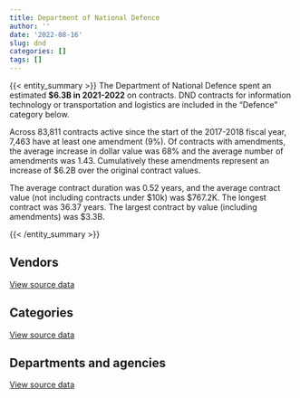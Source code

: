 ```yaml
---
title: Department of National Defence
author: ''
date: '2022-08-16'
slug: dnd
categories: []
tags: []
---
```


<script src="/rmarkdown-libs/htmlwidgets/htmlwidgets.js"></script>
<link href="/rmarkdown-libs/datatables-css/datatables-crosstalk.css" rel="stylesheet" />
<script src="/rmarkdown-libs/datatables-binding/datatables.js"></script>
<script src="/rmarkdown-libs/jquery/jquery-3.6.0.min.js"></script>
<link href="/rmarkdown-libs/dt-core-bootstrap/css/dataTables.bootstrap.min.css" rel="stylesheet" />
<link href="/rmarkdown-libs/dt-core-bootstrap/css/dataTables.bootstrap.extra.css" rel="stylesheet" />
<script src="/rmarkdown-libs/dt-core-bootstrap/js/jquery.dataTables.min.js"></script>
<script src="/rmarkdown-libs/dt-core-bootstrap/js/dataTables.bootstrap.min.js"></script>
<link href="/rmarkdown-libs/crosstalk/css/crosstalk.min.css" rel="stylesheet" />
<script src="/rmarkdown-libs/crosstalk/js/crosstalk.min.js"></script>
<script src="/rmarkdown-libs/htmlwidgets/htmlwidgets.js"></script>
<link href="/rmarkdown-libs/datatables-css/datatables-crosstalk.css" rel="stylesheet" />
<script src="/rmarkdown-libs/datatables-binding/datatables.js"></script>
<script src="/rmarkdown-libs/jquery/jquery-3.6.0.min.js"></script>
<link href="/rmarkdown-libs/dt-core-bootstrap/css/dataTables.bootstrap.min.css" rel="stylesheet" />
<link href="/rmarkdown-libs/dt-core-bootstrap/css/dataTables.bootstrap.extra.css" rel="stylesheet" />
<script src="/rmarkdown-libs/dt-core-bootstrap/js/jquery.dataTables.min.js"></script>
<script src="/rmarkdown-libs/dt-core-bootstrap/js/dataTables.bootstrap.min.js"></script>
<link href="/rmarkdown-libs/crosstalk/css/crosstalk.min.css" rel="stylesheet" />
<script src="/rmarkdown-libs/crosstalk/js/crosstalk.min.js"></script>
<script src="/rmarkdown-libs/htmlwidgets/htmlwidgets.js"></script>
<link href="/rmarkdown-libs/datatables-css/datatables-crosstalk.css" rel="stylesheet" />
<script src="/rmarkdown-libs/datatables-binding/datatables.js"></script>
<script src="/rmarkdown-libs/jquery/jquery-3.6.0.min.js"></script>
<link href="/rmarkdown-libs/dt-core-bootstrap/css/dataTables.bootstrap.min.css" rel="stylesheet" />
<link href="/rmarkdown-libs/dt-core-bootstrap/css/dataTables.bootstrap.extra.css" rel="stylesheet" />
<script src="/rmarkdown-libs/dt-core-bootstrap/js/jquery.dataTables.min.js"></script>
<script src="/rmarkdown-libs/dt-core-bootstrap/js/dataTables.bootstrap.min.js"></script>
<link href="/rmarkdown-libs/crosstalk/css/crosstalk.min.css" rel="stylesheet" />
<script src="/rmarkdown-libs/crosstalk/js/crosstalk.min.js"></script>

{{< entity_summary >}}
The Department of National Defence spent an estimated **\$6.3B in 2021-2022** on contracts. DND contracts for information technology or transportation and logistics are included in the “Defence” category below.

Across 83,811 contracts active since the start of the 2017-2018 fiscal year, 7,463 have at least one amendment (9%). Of contracts with amendments, the average increase in dollar value was 68% and the average number of amendments was 1.43. Cumulatively these amendments represent an increase of \$6.2B over the original contract values.

The average contract duration was 0.52 years, and the average contract value (not including contracts under \$10k) was \$767.2K. The longest contract was 36.37 years. The largest contract by value (including amendments) was \$3.3B.

{{< /entity_summary >}}

## Vendors

<div id="htmlwidget-1" style="width:100%;height:auto;" class="datatables html-widget"></div>
<script type="application/json" data-for="htmlwidget-1">{"x":{"style":"bootstrap","filter":"none","vertical":false,"data":[["<a href=\"/vendors/10647802_canada/\">10647802 CANADA<\/a>","<a href=\"/vendors/14343878_ontario/\">14343878 ONTARIO<\/a>","<a href=\"/vendors/2keys/\">2KEYS<\/a>","<a href=\"/vendors/3d_datacomm/\">3D DATACOMM<\/a>","<a href=\"/vendors/4_office_automation/\">4 OFFICE AUTOMATION<\/a>","<a href=\"/vendors/73719_newfoundland_labrador/\">73719 NEWFOUNDLAND LABRADOR<\/a>","<a href=\"/vendors/a_santin_mason_contractor/\">A SANTIN MASON CONTRACTOR<\/a>","<a href=\"/vendors/a_tech_roofing/\">A TECH ROOFING<\/a>","<a href=\"/vendors/abb/\">ABB<\/a>","<a href=\"/vendors/abco_industries/\">ABCO INDUSTRIES<\/a>","<a href=\"/vendors/abco_maintenance_systems/\">ABCO MAINTENANCE SYSTEMS<\/a>","<a href=\"/vendors/abs_americas/\">ABS AMERICAS<\/a>","<a href=\"/vendors/accenture/\">ACCENTURE<\/a>","<a href=\"/vendors/access_2_networks/\">ACCESS 2 NETWORKS<\/a>","<a href=\"/vendors/acme_future_security_controls/\">ACME FUTURE SECURITY CONTROLS<\/a>","<a href=\"/vendors/acosys_consulting_services/\">ACOSYS CONSULTING SERVICES<\/a>","<a href=\"/vendors/act/\">ACT<\/a>","<a href=\"/vendors/action_personnel_of_ottawa_hull/\">ACTION PERSONNEL OF OTTAWA HULL<\/a>","<a href=\"/vendors/adobe/\">ADOBE<\/a>","<a href=\"/vendors/advanced_business_interiors/\">ADVANCED BUSINESS INTERIORS<\/a>","<a href=\"/vendors/aeg_fuels/\">AEG FUELS<\/a>","<a href=\"/vendors/aerex_avionics/\">AEREX AVIONICS<\/a>","<a href=\"/vendors/aero_feu/\">AERO FEU<\/a>","<a href=\"/vendors/afw_construction/\">AFW CONSTRUCTION<\/a>","<a href=\"/vendors/ainsworth/\">AINSWORTH<\/a>","<a href=\"/vendors/air_inuit/\">AIR INUIT<\/a>","<a href=\"/vendors/air_tindi/\">AIR TINDI<\/a>","<a href=\"/vendors/airborne_systems/\">AIRBORNE SYSTEMS<\/a>","<a href=\"/vendors/airboss_defense/\">AIRBOSS DEFENSE<\/a>","<a href=\"/vendors/airbus/\">AIRBUS<\/a>","<a href=\"/vendors/alliant_techsystems_operations/\">ALLIANT TECHSYSTEMS OPERATIONS<\/a>","<a href=\"/vendors/almiq_contracting/\">ALMIQ CONTRACTING<\/a>","<a href=\"/vendors/aman_builders/\">AMAN BUILDERS<\/a>","<a href=\"/vendors/amer_sports_canada/\">AMER SPORTS CANADA<\/a>","<a href=\"/vendors/ameresco_canada/\">AMERESCO CANADA<\/a>","<a href=\"/vendors/amron_construction/\">AMRON CONSTRUCTION<\/a>","<a href=\"/vendors/amtech_aeronautical/\">AMTECH AERONAUTICAL<\/a>","<a href=\"/vendors/amtek_engineering/\">AMTEK ENGINEERING<\/a>","<a href=\"/vendors/anixter_canada/\">ANIXTER CANADA<\/a>","<a href=\"/vendors/ansys_canada/\">ANSYS CANADA<\/a>","<a href=\"/vendors/aon_reed_stenhouse/\">AON REED STENHOUSE<\/a>","<a href=\"/vendors/apex_steel_gas/\">APEX STEEL GAS<\/a>","<a href=\"/vendors/apotex/\">APOTEX<\/a>","<a href=\"/vendors/applied_systems_engineering/\">APPLIED SYSTEMS ENGINEERING<\/a>","<a href=\"/vendors/apron_fuel_services/\">APRON FUEL SERVICES<\/a>","<a href=\"/vendors/aqua_lung_canada/\">AQUA LUNG CANADA<\/a>","<a href=\"/vendors/architecture_49/\">ARCHITECTURE 49<\/a>","<a href=\"/vendors/arcp_atlantic_road_construction/\">ARCP ATLANTIC ROAD CONSTRUCTION<\/a>","<a href=\"/vendors/artex_sportswear/\">ARTEX SPORTSWEAR<\/a>","<a href=\"/vendors/asbex/\">ASBEX<\/a>","<a href=\"/vendors/asc_germany/\">ASC GERMANY<\/a>","<a href=\"/vendors/asokan_business_interiors/\">ASOKAN BUSINESS INTERIORS<\/a>","<a href=\"/vendors/atlantic_roofers/\">ATLANTIC ROOFERS<\/a>","<a href=\"/vendors/atlantic_towing/\">ATLANTIC TOWING<\/a>","<a href=\"/vendors/atlantica_mechanical_contractors/\">ATLANTICA MECHANICAL CONTRACTORS<\/a>","<a href=\"/vendors/av_tech/\">AV TECH<\/a>","<a href=\"/vendors/avjet_holding/\">AVJET HOLDING<\/a>","<a href=\"/vendors/avondale_construction/\">AVONDALE CONSTRUCTION<\/a>","<a href=\"/vendors/axys_technologies/\">AXYS TECHNOLOGIES<\/a>","<a href=\"/vendors/b_braun_of_canada/\">B BRAUN OF CANADA<\/a>","<a href=\"/vendors/babcock_international_group/\">BABCOCK INTERNATIONAL GROUP<\/a>","<a href=\"/vendors/bae_systems/\">BAE SYSTEMS<\/a>","<a href=\"/vendors/baja_construction_canada/\">BAJA CONSTRUCTION CANADA<\/a>","<a href=\"/vendors/bargreen_ellingson/\">BARGREEN ELLINGSON<\/a>","<a href=\"/vendors/barron_s_refrigeration_heating/\">BARRON S REFRIGERATION HEATING<\/a>","<a href=\"/vendors/bavarian_nordic/\">BAVARIAN NORDIC<\/a>","<a href=\"/vendors/beland_lapointe/\">BELAND LAPOINTE<\/a>","<a href=\"/vendors/bell_textron/\">BELL TEXTRON<\/a>","<a href=\"/vendors/best_facilities_services/\">BEST FACILITIES SERVICES<\/a>","<a href=\"/vendors/bighorn_construction/\">BIGHORN CONSTRUCTION<\/a>","<a href=\"/vendors/bird_construction_company/\">BIRD CONSTRUCTION COMPANY<\/a>","<a href=\"/vendors/blackberry/\">BLACKBERRY<\/a>","<a href=\"/vendors/blue_water_system/\">BLUE WATER SYSTEM<\/a>","<a href=\"/vendors/bluedot/\">BLUEDOT<\/a>","<a href=\"/vendors/bluedrop_training_simulation/\">BLUEDROP TRAINING SIMULATION<\/a>","<a href=\"/vendors/bmc_software_canada/\">BMC SOFTWARE CANADA<\/a>","<a href=\"/vendors/bmt_fleet_technology/\">BMT FLEET TECHNOLOGY<\/a>","<a href=\"/vendors/bomimed/\">BOMIMED<\/a>","<a href=\"/vendors/bondfield_construction_company/\">BONDFIELD CONSTRUCTION COMPANY<\/a>","<a href=\"/vendors/brandt_tractor/\">BRANDT TRACTOR<\/a>","<a href=\"/vendors/brookfield_asset_management/\">BROOKFIELD ASSET MANAGEMENT<\/a>","<a href=\"/vendors/brookfield_global_integrated_solutions/\">BROOKFIELD GLOBAL INTEGRATED SOLUTIONS<\/a>","<a href=\"/vendors/brs_innovations/\">BRS INNOVATIONS<\/a>","<a href=\"/vendors/bruker/\">BRUKER<\/a>","<a href=\"/vendors/c_core/\">C CORE<\/a>","<a href=\"/vendors/cache_computer_consulting/\">CACHE COMPUTER CONSULTING<\/a>","<a href=\"/vendors/cadex/\">CADEX<\/a>","<a href=\"/vendors/campbell_scientific_canada/\">CAMPBELL SCIENTIFIC CANADA<\/a>","<a href=\"/vendors/can_am_platforms_construction/\">CAN AM PLATFORMS CONSTRUCTION<\/a>","<a href=\"/vendors/canadensys_aerospace/\">CANADENSYS AEROSPACE<\/a>","<a href=\"/vendors/canadian_bank_note_company/\">CANADIAN BANK NOTE COMPANY<\/a>","<a href=\"/vendors/canadian_base_operators/\">CANADIAN BASE OPERATORS<\/a>","<a href=\"/vendors/canadian_border_operations/\">CANADIAN BORDER OPERATIONS<\/a>","<a href=\"/vendors/canadian_helicopters/\">CANADIAN HELICOPTERS<\/a>","<a href=\"/vendors/canadian_north/\">CANADIAN NORTH<\/a>","<a href=\"/vendors/canadian_nuclear_laboratories/\">CANADIAN NUCLEAR LABORATORIES<\/a>","<a href=\"/vendors/canadian_red_cross/\">CANADIAN RED CROSS<\/a>","<a href=\"/vendors/canadyne_technologies/\">CANADYNE TECHNOLOGIES<\/a>","<a href=\"/vendors/cansel_survey_equipment/\">CANSEL SURVEY EQUIPMENT<\/a>","<a href=\"/vendors/cantec_systems/\">CANTEC SYSTEMS<\/a>","<a href=\"/vendors/carahsoft_technology/\">CARAHSOFT TECHNOLOGY<\/a>","<a href=\"/vendors/carleton_life_support_systems/\">CARLETON LIFE SUPPORT SYSTEMS<\/a>","<a href=\"/vendors/carmichael_engineering/\">CARMICHAEL ENGINEERING<\/a>","<a href=\"/vendors/cascade_aerospace/\">CASCADE AEROSPACE<\/a>","<a href=\"/vendors/casp_aerospace/\">CASP AEROSPACE<\/a>","<a href=\"/vendors/cbci_telecom/\">CBCI TELECOM<\/a>","<a href=\"/vendors/cedrom_sni/\">CEDROM SNI<\/a>","<a href=\"/vendors/cegerco/\">CEGERCO<\/a>","<a href=\"/vendors/cgi/\">CGI<\/a>","<a href=\"/vendors/channel_management_international/\">CHANNEL MANAGEMENT INTERNATIONAL<\/a>","<a href=\"/vendors/chantier_davie_canada/\">CHANTIER DAVIE CANADA<\/a>","<a href=\"/vendors/charron_human_resources/\">CHARRON HUMAN RESOURCES<\/a>","<a href=\"/vendors/chef_brandz/\">CHEF BRANDZ<\/a>","<a href=\"/vendors/chevron/\">CHEVRON<\/a>","<a href=\"/vendors/citrix/\">CITRIX<\/a>","<a href=\"/vendors/clariant_canada/\">CLARIANT CANADA<\/a>","<a href=\"/vendors/clermark/\">CLERMARK<\/a>","<a href=\"/vendors/click_networks/\">CLICK NETWORKS<\/a>","<a href=\"/vendors/closereach/\">CLOSEREACH<\/a>","<a href=\"/vendors/co_ven/\">CO VEN<\/a>","<a href=\"/vendors/coastal_restoration_masonry/\">COASTAL RESTORATION MASONRY<\/a>","<a href=\"/vendors/coco_paving/\">COCO PAVING<\/a>","<a href=\"/vendors/cofely_services/\">COFELY SERVICES<\/a>","<a href=\"/vendors/colliers_project_leaders/\">COLLIERS PROJECT LEADERS<\/a>","<a href=\"/vendors/commercial_building_cleaning/\">COMMERCIAL BUILDING CLEANING<\/a>","<a href=\"/vendors/commvault_systems/\">COMMVAULT SYSTEMS<\/a>","<a href=\"/vendors/con_pro_industries_canada/\">CON PRO INDUSTRIES CANADA<\/a>","<a href=\"/vendors/concept_controls/\">CONCEPT CONTROLS<\/a>","<a href=\"/vendors/connex_telecommunications/\">CONNEX TELECOMMUNICATIONS<\/a>","<a href=\"/vendors/conoscenti_technologies/\">CONOSCENTI TECHNOLOGIES<\/a>","<a href=\"/vendors/construction_cote_fils/\">CONSTRUCTION COTE FILS<\/a>","<a href=\"/vendors/construction_couture_tanguay/\">CONSTRUCTION COUTURE TANGUAY<\/a>","<a href=\"/vendors/construction_jessiko/\">CONSTRUCTION JESSIKO<\/a>","<a href=\"/vendors/convergint_technologies/\">CONVERGINT TECHNOLOGIES<\/a>","<a href=\"/vendors/copcan_civil/\">COPCAN CIVIL<\/a>","<a href=\"/vendors/corebuild_construction/\">COREBUILD CONSTRUCTION<\/a>","<a href=\"/vendors/cryptomill_technologies/\">CRYPTOMILL TECHNOLOGIES<\/a>","<a href=\"/vendors/csdc_systems/\">CSDC SYSTEMS<\/a>","<a href=\"/vendors/ctoms/\">CTOMS<\/a>","<a href=\"/vendors/cubic_defense_applications/\">CUBIC DEFENSE APPLICATIONS<\/a>","<a href=\"/vendors/cullen_diesel_power/\">CULLEN DIESEL POWER<\/a>","<a href=\"/vendors/cummins_canada/\">CUMMINS CANADA<\/a>","<a href=\"/vendors/d_doyle_installations/\">D DOYLE INSTALLATIONS<\/a>","<a href=\"/vendors/daimler/\">DAIMLER<\/a>","<a href=\"/vendors/dalhousie_university/\">DALHOUSIE UNIVERSITY<\/a>","<a href=\"/vendors/dalian_enterprises/\">DALIAN ENTERPRISES<\/a>","<a href=\"/vendors/dasco_equipment/\">DASCO EQUIPMENT<\/a>","<a href=\"/vendors/davtair_industries/\">DAVTAIR INDUSTRIES<\/a>","<a href=\"/vendors/dbc_marine_safety_systems/\">DBC MARINE SAFETY SYSTEMS<\/a>","<a href=\"/vendors/decarel/\">DECAREL<\/a>","<a href=\"/vendors/decisive_group/\">DECISIVE GROUP<\/a>","<a href=\"/vendors/defence_construction_canada/\">DEFENCE CONSTRUCTION CANADA<\/a>","<a href=\"/vendors/defense_information_systems_agency/\">DEFENSE INFORMATION SYSTEMS AGENCY<\/a>","<a href=\"/vendors/delco_automation/\">DELCO AUTOMATION<\/a>","<a href=\"/vendors/dexter_construction/\">DEXTER CONSTRUCTION<\/a>","<a href=\"/vendors/dexterra/\">DEXTERRA<\/a>","<a href=\"/vendors/diligens/\">DILIGENS<\/a>","<a href=\"/vendors/direct_energy/\">DIRECT ENERGY<\/a>","<a href=\"/vendors/direct_energy_business/\">DIRECT ENERGY BUSINESS<\/a>","<a href=\"/vendors/dls_technology/\">DLS TECHNOLOGY<\/a>","<a href=\"/vendors/dnr_consulting_group/\">DNR CONSULTING GROUP<\/a>","<a href=\"/vendors/draeger/\">DRAEGER<\/a>","<a href=\"/vendors/dss_marine/\">DSS MARINE<\/a>","<a href=\"/vendors/dst_consulting_engineers/\">DST CONSULTING ENGINEERS<\/a>","<a href=\"/vendors/dwp_solutions/\">DWP SOLUTIONS<\/a>","<a href=\"/vendors/dymech_engineering/\">DYMECH ENGINEERING<\/a>","<a href=\"/vendors/dynabook_canada/\">DYNABOOK CANADA<\/a>","<a href=\"/vendors/dynacare/\">DYNACARE<\/a>","<a href=\"/vendors/dynamic_facility_services/\">DYNAMIC FACILITY SERVICES<\/a>","<a href=\"/vendors/e_construction/\">E CONSTRUCTION<\/a>","<a href=\"/vendors/eagle_professional_resources/\">EAGLE PROFESSIONAL RESOURCES<\/a>","<a href=\"/vendors/eastpoint_engineering/\">EASTPOINT ENGINEERING<\/a>","<a href=\"/vendors/eastway_contracting/\">EASTWAY CONTRACTING<\/a>","<a href=\"/vendors/ebc/\">EBC<\/a>","<a href=\"/vendors/ebsco_canada/\">EBSCO CANADA<\/a>","<a href=\"/vendors/eclipsys_solutions/\">ECLIPSYS SOLUTIONS<\/a>","<a href=\"/vendors/ecopia_tech/\">ECOPIA TECH<\/a>","<a href=\"/vendors/elbit_systems/\">ELBIT SYSTEMS<\/a>","<a href=\"/vendors/emcon_services/\">EMCON SERVICES<\/a>","<a href=\"/vendors/emmons_mitchell_construction/\">EMMONS MITCHELL CONSTRUCTION<\/a>","<a href=\"/vendors/empowered_networks/\">EMPOWERED NETWORKS<\/a>","<a href=\"/vendors/ems_technologies/\">EMS TECHNOLOGIES<\/a>","<a href=\"/vendors/emt_emergency_medical_technology/\">EMT EMERGENCY MEDICAL TECHNOLOGY<\/a>","<a href=\"/vendors/enmax/\">ENMAX<\/a>","<a href=\"/vendors/entreprise_de_construction_t_e_q/\">ENTREPRISE DE CONSTRUCTION T E Q<\/a>","<a href=\"/vendors/entrust/\">ENTRUST<\/a>","<a href=\"/vendors/environics_research_group/\">ENVIRONICS RESEARCH GROUP<\/a>","<a href=\"/vendors/envirosafe_janitorial/\">ENVIROSAFE JANITORIAL<\/a>","<a href=\"/vendors/evolvecomp_construction/\">EVOLVECOMP CONSTRUCTION<\/a>","<a href=\"/vendors/evripos_janitorial_services/\">EVRIPOS JANITORIAL SERVICES<\/a>","<a href=\"/vendors/excel_7/\">EXCEL 7<\/a>","<a href=\"/vendors/exxonmobil/\">EXXONMOBIL<\/a>","<a href=\"/vendors/f_m_installations/\">F M INSTALLATIONS<\/a>","<a href=\"/vendors/factiva/\">FACTIVA<\/a>","<a href=\"/vendors/farmer_construction/\">FARMER CONSTRUCTION<\/a>","<a href=\"/vendors/fast_track_staffing/\">FAST TRACK STAFFING<\/a>","<a href=\"/vendors/fca_canada/\">FCA CANADA<\/a>","<a href=\"/vendors/federal_fleet_services/\">FEDERAL FLEET SERVICES<\/a>","<a href=\"/vendors/ffg/\">FFG<\/a>","<a href=\"/vendors/fidelity_engineering_construction/\">FIDELITY ENGINEERING CONSTRUCTION<\/a>","<a href=\"/vendors/finning_international/\">FINNING INTERNATIONAL<\/a>","<a href=\"/vendors/fleetway/\">FLEETWAY<\/a>","<a href=\"/vendors/flight_fuels/\">FLIGHT FUELS<\/a>","<a href=\"/vendors/flynn_canada/\">FLYNN CANADA<\/a>","<a href=\"/vendors/fn_herstal/\">FN HERSTAL<\/a>","<a href=\"/vendors/forrester_research/\">FORRESTER RESEARCH<\/a>","<a href=\"/vendors/fort_garry_fire_truck/\">FORT GARRY FIRE TRUCK<\/a>","<a href=\"/vendors/francis_canada_truck_centre/\">FRANCIS CANADA TRUCK CENTRE<\/a>","<a href=\"/vendors/frecon_construction/\">FRECON CONSTRUCTION<\/a>","<a href=\"/vendors/frequentis_canada/\">FREQUENTIS CANADA<\/a>","<a href=\"/vendors/fresenius_kabi_canada/\">FRESENIUS KABI CANADA<\/a>","<a href=\"/vendors/gab_induspac/\">GAB INDUSPAC<\/a>","<a href=\"/vendors/gamble_technologies/\">GAMBLE TECHNOLOGIES<\/a>","<a href=\"/vendors/gap_wireless/\">GAP WIRELESS<\/a>","<a href=\"/vendors/gartner/\">GARTNER<\/a>","<a href=\"/vendors/gc_strategies/\">GC STRATEGIES<\/a>","<a href=\"/vendors/gdi_services/\">GDI SERVICES<\/a>","<a href=\"/vendors/gen_mec_acl/\">GEN MEC ACL<\/a>","<a href=\"/vendors/general_electric_canada/\">GENERAL ELECTRIC CANADA<\/a>","<a href=\"/vendors/general_motors/\">GENERAL MOTORS<\/a>","<a href=\"/vendors/george_courey/\">GEORGE COUREY<\/a>","<a href=\"/vendors/geospectrum_technologies/\">GEOSPECTRUM TECHNOLOGIES<\/a>","<a href=\"/vendors/getinge_canada/\">GETINGE CANADA<\/a>","<a href=\"/vendors/ghd/\">GHD<\/a>","<a href=\"/vendors/gilmore_reproductions/\">GILMORE REPRODUCTIONS<\/a>","<a href=\"/vendors/global_knowledge/\">GLOBAL KNOWLEDGE<\/a>","<a href=\"/vendors/global_total_office/\">GLOBAL TOTAL OFFICE<\/a>","<a href=\"/vendors/global_upholstery/\">GLOBAL UPHOLSTERY<\/a>","<a href=\"/vendors/gordon_barr/\">GORDON BARR<\/a>","<a href=\"/vendors/great_slave_helicopters/\">GREAT SLAVE HELICOPTERS<\/a>","<a href=\"/vendors/greendale_resources/\">GREENDALE RESOURCES<\/a>","<a href=\"/vendors/griffin_engineered_systems/\">GRIFFIN ENGINEERED SYSTEMS<\/a>","<a href=\"/vendors/groupe_energie_bdl/\">GROUPE ENERGIE BDL<\/a>","<a href=\"/vendors/groupe_geyser/\">GROUPE GEYSER<\/a>","<a href=\"/vendors/harnois_energies/\">HARNOIS ENERGIES<\/a>","<a href=\"/vendors/harris_transport/\">HARRIS TRANSPORT<\/a>","<a href=\"/vendors/hawboldt_industries/\">HAWBOLDT INDUSTRIES<\/a>","<a href=\"/vendors/haworth/\">HAWORTH<\/a>","<a href=\"/vendors/hensoltd_sensors/\">HENSOLTD SENSORS<\/a>","<a href=\"/vendors/hercules_slr/\">HERCULES SLR<\/a>","<a href=\"/vendors/heritage_restoration/\">HERITAGE RESTORATION<\/a>","<a href=\"/vendors/hewlett_packard/\">HEWLETT PACKARD<\/a>","<a href=\"/vendors/hfi_pyrotechnics/\">HFI PYROTECHNICS<\/a>","<a href=\"/vendors/highlands_fuel_delivery/\">HIGHLANDS FUEL DELIVERY<\/a>","<a href=\"/vendors/hitachi_data_systems/\">HITACHI DATA SYSTEMS<\/a>","<a href=\"/vendors/hitrac/\">HITRAC<\/a>","<a href=\"/vendors/holland_college/\">HOLLAND COLLEGE<\/a>","<a href=\"/vendors/horizant/\">HORIZANT<\/a>","<a href=\"/vendors/hoskin_scientific/\">HOSKIN SCIENTIFIC<\/a>","<a href=\"/vendors/houle_electric/\">HOULE ELECTRIC<\/a>","<a href=\"/vendors/hubspoke/\">HUBSPOKE<\/a>","<a href=\"/vendors/human_logistics/\">HUMAN LOGISTICS<\/a>","<a href=\"/vendors/humansystems/\">HUMANSYSTEMS<\/a>","<a href=\"/vendors/iceberg_networks/\">ICEBERG NETWORKS<\/a>","<a href=\"/vendors/idp_group/\">IDP GROUP<\/a>","<a href=\"/vendors/ids_systems_consultants/\">IDS SYSTEMS CONSULTANTS<\/a>","<a href=\"/vendors/ifathom/\">IFATHOM<\/a>","<a href=\"/vendors/ihs_global/\">IHS GLOBAL<\/a>","<a href=\"/vendors/imperial_cleaners/\">IMPERIAL CLEANERS<\/a>","<a href=\"/vendors/indal_technologies/\">INDAL TECHNOLOGIES<\/a>","<a href=\"/vendors/industries_ocean/\">INDUSTRIES OCEAN<\/a>","<a href=\"/vendors/info_tech_research_group/\">INFO TECH RESEARCH GROUP<\/a>","<a href=\"/vendors/insa/\">INSA<\/a>","<a href=\"/vendors/institut_national_d_optique/\">INSTITUT NATIONAL D OPTIQUE<\/a>","<a href=\"/vendors/instrux_media/\">INSTRUX MEDIA<\/a>","<a href=\"/vendors/integra_networks/\">INTEGRA NETWORKS<\/a>","<a href=\"/vendors/integrated_distribution_systems/\">INTEGRATED DISTRIBUTION SYSTEMS<\/a>","<a href=\"/vendors/inter_outaouais/\">INTER OUTAOUAIS<\/a>","<a href=\"/vendors/interactive_audio_visual/\">INTERACTIVE AUDIO VISUAL<\/a>","<a href=\"/vendors/intergraph_canada/\">INTERGRAPH CANADA<\/a>","<a href=\"/vendors/international_custom_products_icp/\">INTERNATIONAL CUSTOM PRODUCTS ICP<\/a>","<a href=\"/vendors/international_reporting/\">INTERNATIONAL REPORTING<\/a>","<a href=\"/vendors/ironclad_earthworks/\">IRONCLAD EARTHWORKS<\/a>","<a href=\"/vendors/irving_oil/\">IRVING OIL<\/a>","<a href=\"/vendors/island_catering/\">ISLAND CATERING<\/a>","<a href=\"/vendors/it_net_consultants/\">IT NET CONSULTANTS<\/a>","<a href=\"/vendors/itex/\">ITEX<\/a>","<a href=\"/vendors/j_j_trailers_manufacturers_and_sales/\">J J TRAILERS MANUFACTURERS AND SALES<\/a>","<a href=\"/vendors/j_l_richards_associates/\">J L RICHARDS ASSOCIATES<\/a>","<a href=\"/vendors/jankel_tactical_systems/\">JANKEL TACTICAL SYSTEMS<\/a>","<a href=\"/vendors/jasco_applied_sciences_canada/\">JASCO APPLIED SCIENCES CANADA<\/a>","<a href=\"/vendors/jastram_engineering/\">JASTRAM ENGINEERING<\/a>","<a href=\"/vendors/jht_defense/\">JHT DEFENSE<\/a>","<a href=\"/vendors/jim_pattison_industries/\">JIM PATTISON INDUSTRIES<\/a>","<a href=\"/vendors/john_wiley_sons/\">JOHN WILEY SONS<\/a>","<a href=\"/vendors/johnson_controls_canada/\">JOHNSON CONTROLS CANADA<\/a>","<a href=\"/vendors/joneljim_concrete_construction/\">JONELJIM CONCRETE CONSTRUCTION<\/a>","<a href=\"/vendors/joseph_elie/\">JOSEPH ELIE<\/a>","<a href=\"/vendors/k_rite_construction/\">K RITE CONSTRUCTION<\/a>","<a href=\"/vendors/kaycom/\">KAYCOM<\/a>","<a href=\"/vendors/kenn_borek_air/\">KENN BOREK AIR<\/a>","<a href=\"/vendors/keysight_technologies_canada/\">KEYSIGHT TECHNOLOGIES CANADA<\/a>","<a href=\"/vendors/keystone_supplies_international/\">KEYSTONE SUPPLIES INTERNATIONAL<\/a>","<a href=\"/vendors/kf_aerospace/\">KF AEROSPACE<\/a>","<a href=\"/vendors/kia_canada/\">KIA CANADA<\/a>","<a href=\"/vendors/kinetic_construction/\">KINETIC CONSTRUCTION<\/a>","<a href=\"/vendors/kms_industries/\">KMS INDUSTRIES<\/a>","<a href=\"/vendors/knappett_industries/\">KNAPPETT INDUSTRIES<\/a>","<a href=\"/vendors/kodiak_group_holdings/\">KODIAK GROUP HOLDINGS<\/a>","<a href=\"/vendors/kongsberg/\">KONGSBERG<\/a>","<a href=\"/vendors/konica_minolta_business_solutions/\">KONICA MINOLTA BUSINESS SOLUTIONS<\/a>","<a href=\"/vendors/krauss_maffei_wegmann/\">KRAUSS MAFFEI WEGMANN<\/a>","<a href=\"/vendors/kubota_canada/\">KUBOTA CANADA<\/a>","<a href=\"/vendors/kudlik_construction/\">KUDLIK CONSTRUCTION<\/a>","<a href=\"/vendors/l_p_royer/\">L P ROYER<\/a>","<a href=\"/vendors/lannick_contract_solutions/\">LANNICK CONTRACT SOLUTIONS<\/a>","<a href=\"/vendors/larry_penner_enterprises/\">LARRY PENNER ENTERPRISES<\/a>","<a href=\"/vendors/laurentian_technologies/\">LAURENTIAN TECHNOLOGIES<\/a>","<a href=\"/vendors/laval_fortin/\">LAVAL FORTIN<\/a>","<a href=\"/vendors/lazy_h_trail_company/\">LAZY H TRAIL COMPANY<\/a>","<a href=\"/vendors/leeway_yachts/\">LEEWAY YACHTS<\/a>","<a href=\"/vendors/leo_pisces_services_group/\">LEO PISCES SERVICES GROUP<\/a>","<a href=\"/vendors/leonardo/\">LEONARDO<\/a>","<a href=\"/vendors/les_entreprises_fervel/\">LES ENTREPRISES FERVEL<\/a>","<a href=\"/vendors/les_huiles_desroches/\">LES HUILES DESROCHES<\/a>","<a href=\"/vendors/lexisnexis_canada/\">LEXISNEXIS CANADA<\/a>","<a href=\"/vendors/liebherr_canada/\">LIEBHERR CANADA<\/a>","<a href=\"/vendors/liftking_manufacturing/\">LIFTKING MANUFACTURING<\/a>","<a href=\"/vendors/lloyd_s_register_canada/\">LLOYD S REGISTER CANADA<\/a>","<a href=\"/vendors/location_de_motoneiges_haute_matawinie/\">LOCATION DE MOTONEIGES HAUTE MATAWINIE<\/a>","<a href=\"/vendors/lynley_contracting_services/\">LYNLEY CONTRACTING SERVICES<\/a>","<a href=\"/vendors/m_sullivan_son/\">M SULLIVAN SON<\/a>","<a href=\"/vendors/macdonald_dettwiler_and_associates/\">MACDONALD DETTWILER AND ASSOCIATES<\/a>","<a href=\"/vendors/macewen_petroleum/\">MACEWEN PETROLEUM<\/a>","<a href=\"/vendors/mack_trucks/\">MACK TRUCKS<\/a>","<a href=\"/vendors/mackinnon_and_olding/\">MACKINNON AND OLDING<\/a>","<a href=\"/vendors/magellan_aerospace/\">MAGELLAN AEROSPACE<\/a>","<a href=\"/vendors/man_energy_solutions_canada/\">MAN ENERGY SOLUTIONS CANADA<\/a>","<a href=\"/vendors/manitex_liftking/\">MANITEX LIFTKING<\/a>","<a href=\"/vendors/manitoba_hydro/\">MANITOBA HYDRO<\/a>","<a href=\"/vendors/maplesoft_consulting/\">MAPLESOFT CONSULTING<\/a>","<a href=\"/vendors/marine_recycling/\">MARINE RECYCLING<\/a>","<a href=\"/vendors/maritime_fence/\">MARITIME FENCE<\/a>","<a href=\"/vendors/maritime_fuels/\">MARITIME FUELS<\/a>","<a href=\"/vendors/markland_paving/\">MARKLAND PAVING<\/a>","<a href=\"/vendors/martec/\">MARTEC<\/a>","<a href=\"/vendors/maverin/\">MAVERIN<\/a>","<a href=\"/vendors/maxim_2000/\">MAXIM 2000<\/a>","<a href=\"/vendors/mccolman_sons_demolition/\">MCCOLMAN SONS DEMOLITION<\/a>","<a href=\"/vendors/mckesson_canada/\">MCKESSON CANADA<\/a>","<a href=\"/vendors/mckinsey_and_company/\">MCKINSEY AND COMPANY<\/a>","<a href=\"/vendors/meal_kit_supply_canada/\">MEAL KIT SUPPLY CANADA<\/a>","<a href=\"/vendors/medavie/\">MEDAVIE<\/a>","<a href=\"/vendors/media_q/\">MEDIA Q<\/a>","<a href=\"/vendors/mega_tech/\">MEGA TECH<\/a>","<a href=\"/vendors/megalexis_communications/\">MEGALEXIS COMMUNICATIONS<\/a>","<a href=\"/vendors/mercedes_benz_canada/\">MERCEDES BENZ CANADA<\/a>","<a href=\"/vendors/mercury_marine/\">MERCURY MARINE<\/a>","<a href=\"/vendors/meridian_medical_technologies/\">MERIDIAN MEDICAL TECHNOLOGIES<\/a>","<a href=\"/vendors/messa_computing/\">MESSA COMPUTING<\/a>","<a href=\"/vendors/metalcraft_marine/\">METALCRAFT MARINE<\/a>","<a href=\"/vendors/metocean_telematics/\">METOCEAN TELEMATICS<\/a>","<a href=\"/vendors/michael_wager_consulting/\">MICHAEL WAGER CONSULTING<\/a>","<a href=\"/vendors/michelin/\">MICHELIN<\/a>","<a href=\"/vendors/micronostyx/\">MICRONOSTYX<\/a>","<a href=\"/vendors/mid_valley_construction/\">MID VALLEY CONSTRUCTION<\/a>","<a href=\"/vendors/miller_paving/\">MILLER PAVING<\/a>","<a href=\"/vendors/mitsubishi_motor_sales/\">MITSUBISHI MOTOR SALES<\/a>","<a href=\"/vendors/mls_overseas/\">MLS OVERSEAS<\/a>","<a href=\"/vendors/mnp/\">MNP<\/a>","<a href=\"/vendors/mobile_resource_group/\">MOBILE RESOURCE GROUP<\/a>","<a href=\"/vendors/mobile_valve/\">MOBILE VALVE<\/a>","<a href=\"/vendors/mobility_lab/\">MOBILITY LAB<\/a>","<a href=\"/vendors/momentum_solutions/\">MOMENTUM SOLUTIONS<\/a>","<a href=\"/vendors/morgan_advanced_materials_composites_and_defence_systems/\">MORGAN ADVANCED MATERIALS COMPOSITES AND DEFENCE SYSTEMS<\/a>","<a href=\"/vendors/morpho_canada/\">MORPHO CANADA<\/a>","<a href=\"/vendors/motor_coach_industries/\">MOTOR COACH INDUSTRIES<\/a>","<a href=\"/vendors/multinational_logistic_services/\">MULTINATIONAL LOGISTIC SERVICES<\/a>","<a href=\"/vendors/mwco/\">MWCO<\/a>","<a href=\"/vendors/n_p_a/\">N P A<\/a>","<a href=\"/vendors/nanometrics/\">NANOMETRICS<\/a>","<a href=\"/vendors/nasittuq/\">NASITTUQ<\/a>","<a href=\"/vendors/natco_pharma_canada/\">NATCO PHARMA CANADA<\/a>","<a href=\"/vendors/national_arts_centre/\">NATIONAL ARTS CENTRE<\/a>","<a href=\"/vendors/national_test_pilot_school/\">NATIONAL TEST PILOT SCHOOL<\/a>","<a href=\"/vendors/nato_seasparrow_surface_missile_system_project/\">NATO SEASPARROW SURFACE MISSILE SYSTEM PROJECT<\/a>","<a href=\"/vendors/nav_canada/\">NAV CANADA<\/a>","<a href=\"/vendors/navamar/\">NAVAMAR<\/a>","<a href=\"/vendors/navpoint_consulting_group/\">NAVPOINT CONSULTING GROUP<\/a>","<a href=\"/vendors/nelson_environmental_remediation/\">NELSON ENVIRONMENTAL REMEDIATION<\/a>","<a href=\"/vendors/neptec_design_group/\">NEPTEC DESIGN GROUP<\/a>","<a href=\"/vendors/neptune_security_services/\">NEPTUNE SECURITY SERVICES<\/a>","<a href=\"/vendors/nexter_systems/\">NEXTER SYSTEMS<\/a>","<a href=\"/vendors/nissan_canada/\">NISSAN CANADA<\/a>","<a href=\"/vendors/nitam_solutions/\">NITAM SOLUTIONS<\/a>","<a href=\"/vendors/nokia_canada/\">NOKIA CANADA<\/a>","<a href=\"/vendors/nolinor_aviation/\">NOLINOR AVIATION<\/a>","<a href=\"/vendors/nordlys_environmental_partnership/\">NORDLYS ENVIRONMENTAL PARTNERSHIP<\/a>","<a href=\"/vendors/north_atlantic_petroleum/\">NORTH ATLANTIC PETROLEUM<\/a>","<a href=\"/vendors/north_bay_hydro/\">NORTH BAY HYDRO<\/a>","<a href=\"/vendors/north_cariboo_air/\">NORTH CARIBOO AIR<\/a>","<a href=\"/vendors/northrop_grumman/\">NORTHROP GRUMMAN<\/a>","<a href=\"/vendors/nortrax_canada/\">NORTRAX CANADA<\/a>","<a href=\"/vendors/notra/\">NOTRA<\/a>","<a href=\"/vendors/nova_networks/\">NOVA NETWORKS<\/a>","<a href=\"/vendors/nova_scotia_power/\">NOVA SCOTIA POWER<\/a>","<a href=\"/vendors/nu_view_homes/\">NU VIEW HOMES<\/a>","<a href=\"/vendors/nua_office/\">NUA OFFICE<\/a>","<a href=\"/vendors/nuna_east/\">NUNA EAST<\/a>","<a href=\"/vendors/ogilvy_montreal/\">OGILVY MONTREAL<\/a>","<a href=\"/vendors/omnitech_electronics/\">OMNITECH ELECTRONICS<\/a>","<a href=\"/vendors/onix_networking_canada/\">ONIX NETWORKING CANADA<\/a>","<a href=\"/vendors/onx_enterprise_solutions/\">ONX ENTERPRISE SOLUTIONS<\/a>","<a href=\"/vendors/openframe_technologies/\">OPENFRAME TECHNOLOGIES<\/a>","<a href=\"/vendors/oproma/\">OPROMA<\/a>","<a href=\"/vendors/optimum_solutions/\">OPTIMUM SOLUTIONS<\/a>","<a href=\"/vendors/optiv_canada_federal/\">OPTIV CANADA FEDERAL<\/a>","<a href=\"/vendors/oracle_canada/\">ORACLE CANADA<\/a>","<a href=\"/vendors/orangutech/\">ORANGUTECH<\/a>","<a href=\"/vendors/osi/\">OSI<\/a>","<a href=\"/vendors/otis_elevator/\">OTIS ELEVATOR<\/a>","<a href=\"/vendors/pal_aerospace/\">PAL AEROSPACE<\/a>","<a href=\"/vendors/paladin_group/\">PALADIN GROUP<\/a>","<a href=\"/vendors/panasonic/\">PANASONIC<\/a>","<a href=\"/vendors/parker_johnston_industries/\">PARKER JOHNSTON INDUSTRIES<\/a>","<a href=\"/vendors/parkland_refining/\">PARKLAND REFINING<\/a>","<a href=\"/vendors/parsons_canada/\">PARSONS CANADA<\/a>","<a href=\"/vendors/pattison_sign_group/\">PATTISON SIGN GROUP<\/a>","<a href=\"/vendors/pcl_constructors/\">PCL CONSTRUCTORS<\/a>","<a href=\"/vendors/peerless_garments/\">PEERLESS GARMENTS<\/a>","<a href=\"/vendors/pennant_canada/\">PENNANT CANADA<\/a>","<a href=\"/vendors/pennecon/\">PENNECON<\/a>","<a href=\"/vendors/pepco/\">PEPCO<\/a>","<a href=\"/vendors/persistent_systems/\">PERSISTENT SYSTEMS<\/a>","<a href=\"/vendors/petro_air_services/\">PETRO AIR SERVICES<\/a>","<a href=\"/vendors/petrovalue_products/\">PETROVALUE PRODUCTS<\/a>","<a href=\"/vendors/phaselock_systems_international/\">PHASELOCK SYSTEMS INTERNATIONAL<\/a>","<a href=\"/vendors/pioneer_construction/\">PIONEER CONSTRUCTION<\/a>","<a href=\"/vendors/polaris_industries/\">POLARIS INDUSTRIES<\/a>","<a href=\"/vendors/pomerleau/\">POMERLEAU<\/a>","<a href=\"/vendors/precisionit/\">PRECISIONIT<\/a>","<a href=\"/vendors/primex_project_management/\">PRIMEX PROJECT MANAGEMENT<\/a>","<a href=\"/vendors/procom_consultants/\">PROCOM CONSULTANTS<\/a>","<a href=\"/vendors/promaxis/\">PROMAXIS<\/a>","<a href=\"/vendors/proquest/\">PROQUEST<\/a>","<a href=\"/vendors/prosci_canada/\">PROSCI CANADA<\/a>","<a href=\"/vendors/protak_consulting_group/\">PROTAK CONSULTING GROUP<\/a>","<a href=\"/vendors/purelogic/\">PURELOGIC<\/a>","<a href=\"/vendors/purespirit_solutions/\">PURESPIRIT SOLUTIONS<\/a>","<a href=\"/vendors/pylon_electronics/\">PYLON ELECTRONICS<\/a>","<a href=\"/vendors/qinetiq/\">QINETIQ<\/a>","<a href=\"/vendors/qm_environmental/\">QM ENVIRONMENTAL<\/a>","<a href=\"/vendors/quad_pro_construction/\">QUAD PRO CONSTRUCTION<\/a>","<a href=\"/vendors/quinan_construction/\">QUINAN CONSTRUCTION<\/a>","<a href=\"/vendors/quintet_consulting/\">QUINTET CONSULTING<\/a>","<a href=\"/vendors/r_j_macisaac_construction/\">R J MACISAAC CONSTRUCTION<\/a>","<a href=\"/vendors/racerocks_3d/\">RACEROCKS 3D<\/a>","<a href=\"/vendors/radiation_solutions/\">RADIATION SOLUTIONS<\/a>","<a href=\"/vendors/rampart_international/\">RAMPART INTERNATIONAL<\/a>","<a href=\"/vendors/raytheon/\">RAYTHEON<\/a>","<a href=\"/vendors/renk/\">RENK<\/a>","<a href=\"/vendors/revision_military/\">REVISION MILITARY<\/a>","<a href=\"/vendors/rgt_clouthier_construction/\">RGT CLOUTHIER CONSTRUCTION<\/a>","<a href=\"/vendors/rhea/\">RHEA<\/a>","<a href=\"/vendors/rikjak_construction/\">RIKJAK CONSTRUCTION<\/a>","<a href=\"/vendors/robertson_martin_architects/\">ROBERTSON MARTIN ARCHITECTS<\/a>","<a href=\"/vendors/rockwell_collins_canada/\">ROCKWELL COLLINS CANADA<\/a>","<a href=\"/vendors/rohde_schwarz_canada/\">ROHDE SCHWARZ CANADA<\/a>","<a href=\"/vendors/rolling_tides_construction/\">ROLLING TIDES CONSTRUCTION<\/a>","<a href=\"/vendors/roof_tile_management/\">ROOF TILE MANAGEMENT<\/a>","<a href=\"/vendors/rosborough_boats/\">ROSBOROUGH BOATS<\/a>","<a href=\"/vendors/roscoe_construction/\">ROSCOE CONSTRUCTION<\/a>","<a href=\"/vendors/rush_truck_centres_of_canada/\">RUSH TRUCK CENTRES OF CANADA<\/a>","<a href=\"/vendors/russel_metals/\">RUSSEL METALS<\/a>","<a href=\"/vendors/saab/\">SAAB<\/a>","<a href=\"/vendors/saba_software/\">SABA SOFTWARE<\/a>","<a href=\"/vendors/sante_montfort/\">SANTE MONTFORT<\/a>","<a href=\"/vendors/sap/\">SAP<\/a>","<a href=\"/vendors/sapper_labs_cyber_solutions/\">SAPPER LABS CYBER SOLUTIONS<\/a>","<a href=\"/vendors/sas_institute/\">SAS INSTITUTE<\/a>","<a href=\"/vendors/scalar_decisions/\">SCALAR DECISIONS<\/a>","<a href=\"/vendors/sdl_international_canada/\">SDL INTERNATIONAL CANADA<\/a>","<a href=\"/vendors/seaspan_victoria_shipyards/\">SEASPAN VICTORIA SHIPYARDS<\/a>","<a href=\"/vendors/sed_systems/\">SED SYSTEMS<\/a>","<a href=\"/vendors/select_global_international/\">SELECT GLOBAL INTERNATIONAL<\/a>","<a href=\"/vendors/serco/\">SERCO<\/a>","<a href=\"/vendors/service_star_building_cleaning/\">SERVICE STAR BUILDING CLEANING<\/a>","<a href=\"/vendors/sgs_axys_analytical_services/\">SGS AXYS ANALYTICAL SERVICES<\/a>","<a href=\"/vendors/shaw_cable/\">SHAW CABLE<\/a>","<a href=\"/vendors/shi_canada/\">SHI CANADA<\/a>","<a href=\"/vendors/sikorsky_aircraft/\">SIKORSKY AIRCRAFT<\/a>","<a href=\"/vendors/simo_management/\">SIMO MANAGEMENT<\/a>","<a href=\"/vendors/site_energy_services/\">SITE ENERGY SERVICES<\/a>","<a href=\"/vendors/smiths_detection/\">SMITHS DETECTION<\/a>","<a href=\"/vendors/softsim_technologies/\">SOFTSIM TECHNOLOGIES<\/a>","<a href=\"/vendors/sonobuoy_tech_systems/\">SONOBUOY TECH SYSTEMS<\/a>","<a href=\"/vendors/southwest_research_institute/\">SOUTHWEST RESEARCH INSTITUTE<\/a>","<a href=\"/vendors/st_ops_tactical_training_canada/\">ST OPS TACTICAL TRAINING CANADA<\/a>","<a href=\"/vendors/stanley_construction/\">STANLEY CONSTRUCTION<\/a>","<a href=\"/vendors/steris_canada/\">STERIS CANADA<\/a>","<a href=\"/vendors/sterling_fuels/\">STERLING FUELS<\/a>","<a href=\"/vendors/stoneworks_technologies/\">STONEWORKS TECHNOLOGIES<\/a>","<a href=\"/vendors/stops_tactical_training/\">STOPS TACTICAL TRAINING<\/a>","<a href=\"/vendors/strong_bros_general_contracting/\">STRONG BROS GENERAL CONTRACTING<\/a>","<a href=\"/vendors/stryker_canada/\">STRYKER CANADA<\/a>","<a href=\"/vendors/subaru_canada/\">SUBARU CANADA<\/a>","<a href=\"/vendors/summit_canada_distributors/\">SUMMIT CANADA DISTRIBUTORS<\/a>","<a href=\"/vendors/sun_life_assurance_company/\">SUN LIFE ASSURANCE COMPANY<\/a>","<a href=\"/vendors/suncor_energy/\">SUNCOR ENERGY<\/a>","<a href=\"/vendors/super_channel_international/\">SUPER CHANNEL INTERNATIONAL<\/a>","<a href=\"/vendors/synersolutions_technologies/\">SYNERSOLUTIONS TECHNOLOGIES<\/a>","<a href=\"/vendors/systematix_solutions/\">SYSTEMATIX SOLUTIONS<\/a>","<a href=\"/vendors/systems_for_research/\">SYSTEMS FOR RESEARCH<\/a>","<a href=\"/vendors/systemscope/\">SYSTEMSCOPE<\/a>","<a href=\"/vendors/tacs/\">TACS<\/a>","<a href=\"/vendors/tai/\">TAI<\/a>","<a href=\"/vendors/tankatek/\">TANKATEK<\/a>","<a href=\"/vendors/taurus_contractors/\">TAURUS CONTRACTORS<\/a>","<a href=\"/vendors/team_certas/\">TEAM CERTAS<\/a>","<a href=\"/vendors/techno_feu/\">TECHNO FEU<\/a>","<a href=\"/vendors/telecom_computer_services/\">TELECOM COMPUTER SERVICES<\/a>","<a href=\"/vendors/telecommunication_support_services/\">TELECOMMUNICATION SUPPORT SERVICES<\/a>","<a href=\"/vendors/telephonics/\">TELEPHONICS<\/a>","<a href=\"/vendors/telesat/\">TELESAT<\/a>","<a href=\"/vendors/tenaquip/\">TENAQUIP<\/a>","<a href=\"/vendors/tervita/\">TERVITA<\/a>","<a href=\"/vendors/tes_contract_services/\">TES CONTRACT SERVICES<\/a>","<a href=\"/vendors/testforce_systems/\">TESTFORCE SYSTEMS<\/a>","<a href=\"/vendors/the_boeing_company/\">THE BOEING COMPANY<\/a>","<a href=\"/vendors/the_halifax_computer_consulting_group/\">THE HALIFAX COMPUTER CONSULTING GROUP<\/a>","<a href=\"/vendors/the_halifax_group/\">THE HALIFAX GROUP<\/a>","<a href=\"/vendors/the_it_broker/\">THE IT BROKER<\/a>","<a href=\"/vendors/the_mathworks/\">THE MATHWORKS<\/a>","<a href=\"/vendors/the_stevens_company/\">THE STEVENS COMPANY<\/a>","<a href=\"/vendors/the_vcan_group/\">THE VCAN GROUP<\/a>","<a href=\"/vendors/thomas_schmidt/\">THOMAS SCHMIDT<\/a>","<a href=\"/vendors/thornhill_medical/\">THORNHILL MEDICAL<\/a>","<a href=\"/vendors/titan_aex/\">TITAN AEX<\/a>","<a href=\"/vendors/top_aces/\">TOP ACES<\/a>","<a href=\"/vendors/toronto_industries/\">TORONTO INDUSTRIES<\/a>","<a href=\"/vendors/totem_offisource/\">TOTEM OFFISOURCE<\/a>","<a href=\"/vendors/toure_cleaning_services/\">TOURE CLEANING SERVICES<\/a>","<a href=\"/vendors/trainor_mechanical_contractors/\">TRAINOR MECHANICAL CONTRACTORS<\/a>","<a href=\"/vendors/transpolar_technology/\">TRANSPOLAR TECHNOLOGY<\/a>","<a href=\"/vendors/transwest_air/\">TRANSWEST AIR<\/a>","<a href=\"/vendors/troy_life_fire_safety/\">TROY LIFE FIRE SAFETY<\/a>","<a href=\"/vendors/tulmar_safety_systems/\">TULMAR SAFETY SYSTEMS<\/a>","<a href=\"/vendors/turner_townsend/\">TURNER TOWNSEND<\/a>","<a href=\"/vendors/tyr_tactical/\">TYR TACTICAL<\/a>","<a href=\"/vendors/ultimate_construction/\">ULTIMATE CONSTRUCTION<\/a>","<a href=\"/vendors/ultra_electronics/\">ULTRA ELECTRONICS<\/a>","<a href=\"/vendors/unisource/\">UNISOURCE<\/a>","<a href=\"/vendors/unisys_canada/\">UNISYS CANADA<\/a>","<a href=\"/vendors/united_states_department_of_defence/\">UNITED STATES DEPARTMENT OF DEFENCE<\/a>","<a href=\"/vendors/united_states_department_of_the_air_force/\">UNITED STATES DEPARTMENT OF THE AIR FORCE<\/a>","<a href=\"/vendors/united_states_department_of_the_army/\">UNITED STATES DEPARTMENT OF THE ARMY<\/a>","<a href=\"/vendors/united_states_department_of_the_navy/\">UNITED STATES DEPARTMENT OF THE NAVY<\/a>","<a href=\"/vendors/universal_helicopters/\">UNIVERSAL HELICOPTERS<\/a>","<a href=\"/vendors/universal_weather_and_aviation/\">UNIVERSAL WEATHER AND AVIATION<\/a>","<a href=\"/vendors/university_of_british_columbia/\">UNIVERSITY OF BRITISH COLUMBIA<\/a>","<a href=\"/vendors/university_of_calgary/\">UNIVERSITY OF CALGARY<\/a>","<a href=\"/vendors/university_of_guelph/\">UNIVERSITY OF GUELPH<\/a>","<a href=\"/vendors/university_of_new_brunswick/\">UNIVERSITY OF NEW BRUNSWICK<\/a>","<a href=\"/vendors/university_of_ottawa/\">UNIVERSITY OF OTTAWA<\/a>","<a href=\"/vendors/university_of_saskatchewan/\">UNIVERSITY OF SASKATCHEWAN<\/a>","<a href=\"/vendors/university_of_toronto/\">UNIVERSITY OF TORONTO<\/a>","<a href=\"/vendors/university_of_waterloo/\">UNIVERSITY OF WATERLOO<\/a>","<a href=\"/vendors/university_of_western_ontario/\">UNIVERSITY OF WESTERN ONTARIO<\/a>","<a href=\"/vendors/uqsuq/\">UQSUQ<\/a>","<a href=\"/vendors/uvair/\">UVAIR<\/a>","<a href=\"/vendors/vaisala_canada/\">VAISALA CANADA<\/a>","<a href=\"/vendors/valard_construction/\">VALARD CONSTRUCTION<\/a>","<a href=\"/vendors/valcom_consulting/\">VALCOM CONSULTING<\/a>","<a href=\"/vendors/value_master_builders/\">VALUE MASTER BUILDERS<\/a>","<a href=\"/vendors/van_horne_construction/\">VAN HORNE CONSTRUCTION<\/a>","<a href=\"/vendors/van_kappel_international/\">VAN KAPPEL INTERNATIONAL<\/a>","<a href=\"/vendors/vancouver_shipyards/\">VANCOUVER SHIPYARDS<\/a>","<a href=\"/vendors/vfa_canada/\">VFA CANADA<\/a>","<a href=\"/vendors/visiontec/\">VISIONTEC<\/a>","<a href=\"/vendors/vmware/\">VMWARE<\/a>","<a href=\"/vendors/w_s_morgan_construction/\">W S MORGAN CONSTRUCTION<\/a>","<a href=\"/vendors/wade_general_contracting/\">WADE GENERAL CONTRACTING<\/a>","<a href=\"/vendors/wahl_construction/\">WAHL CONSTRUCTION<\/a>","<a href=\"/vendors/wartsila/\">WARTSILA<\/a>","<a href=\"/vendors/waste_connections_of_canada/\">WASTE CONNECTIONS OF CANADA<\/a>","<a href=\"/vendors/waste_management_of_canada/\">WASTE MANAGEMENT OF CANADA<\/a>","<a href=\"/vendors/waters/\">WATERS<\/a>","<a href=\"/vendors/weatherhaven_canada/\">WEATHERHAVEN CANADA<\/a>","<a href=\"/vendors/weir_canada/\">WEIR CANADA<\/a>","<a href=\"/vendors/westbury_national_show_systems/\">WESTBURY NATIONAL SHOW SYSTEMS<\/a>","<a href=\"/vendors/westco_construction/\">WESTCO CONSTRUCTION<\/a>","<a href=\"/vendors/westower_communications/\">WESTOWER COMMUNICATIONS<\/a>","<a href=\"/vendors/wilco_contractors_southwest/\">WILCO CONTRACTORS SOUTHWEST<\/a>","<a href=\"/vendors/wills_transfer/\">WILLS TRANSFER<\/a>","<a href=\"/vendors/woodward_s_oil/\">WOODWARD S OIL<\/a>","<a href=\"/vendors/world_fuel_services/\">WORLD FUEL SERVICES<\/a>","<a href=\"/vendors/worldreach_software/\">WORLDREACH SOFTWARE<\/a>","<a href=\"/vendors/xtech_explosive_decontamination/\">XTECH EXPLOSIVE DECONTAMINATION<\/a>","<a href=\"/vendors/yamaha_motors_canada/\">YAMAHA MOTORS CANADA<\/a>","<a href=\"/vendors/yamnuska/\">YAMNUSKA<\/a>","<a href=\"/vendors/zayo_canada/\">ZAYO CANADA<\/a>","<a href=\"/vendors/zenith_paving/\">ZENITH PAVING<\/a>","<a href=\"/vendors/zernam_enterprise/\">ZERNAM ENTERPRISE<\/a>","<a href=\"/vendors/zodiac_hurricane_technologies/\">ZODIAC HURRICANE TECHNOLOGIES<\/a>","<a href=\"/vendors/zoll_medical_canada/\">ZOLL MEDICAL CANADA<\/a>","<a href=\"/vendors/zycom/\">ZYCOM<\/a>"],[142674.84,1646532.97,381956.22,105176.62,307964.37,408730.59,751701.56,118113.74,541210.94,null,3205924.96,2475703.7,415321.15,206610.08,1159241.3,null,1116033.67,40265.24,25080.9,46324.88,190035.1,5862700.07,6215854.11,1591270.08,null,181418.22,null,5590662.22,1190415.12,242933927.95,4696391.41,6560867.14,11678421.28,1915152.99,2645115.81,2897922.66,949387.67,2244568.64,941555.28,290746.06,95404.98,1251315.19,17600,null,9885936.47,3263475.93,2805243.67,null,3547527.33,null,2694.31,11123.83,4036188.52,15300.55,29491.75,8302.84,5861396.62,978127.26,9221.05,null,14511255.11,7150191.74,null,1331526.75,1939034.15,1635.64,null,69481298.66,2739456.86,45056.55,4632857.54,32205.69,5727720.92,null,16377.85,54199.87,2009283.82,null,10230686.18,132210,16014195.61,99369.56,null,null,3232484.49,307079.26,558384.64,66663.05,null,364832.01,309918.94,2662567.76,null,35325.81,425789.78,15099.94,173014.5,204796.35,870758.74,1575210.25,65810.77,1371497.14,798245.84,87658963.11,2173297.83,497302.62,19891.73,14129061.69,307472.71,443895.64,null,60931.5,null,3631.2,null,1343308.42,562325.43,null,849568.6,4324634.68,99518.7,233019.08,2059123.71,407256.88,1738271.11,52288.78,null,133247,null,335254.64,8515968.49,1791056.79,339998.56,null,112733.31,null,null,17768.92,15573.42,30947629.35,null,4054672.69,null,8472177.48,167699.94,79580.82,null,518238.03,778577.47,17530834.87,25159597.5,1667119.29,1273176.04,200320.91,2494681.31,5458649.17,38234.83,656144.19,4568906.41,null,171141.47,485818.86,null,820104.86,2022278.33,1414333.93,null,163921.17,2065695.29,504830.76,null,1468711.04,805730.66,null,1990543.25,3141626.99,96570.81,17094431.23,5463293.25,3621076.54,309325.61,1271053.69,1555479.87,8506701.71,3171852.8,174142.87,null,5531656.94,4154500.72,973387.37,null,4948590.75,456956.46,69129.74,551688.63,null,4791857.67,132364656.53,16536910.35,1306673.21,347978.53,16699378.35,null,1540960.68,1970026.74,null,4444383.09,3977705.68,992657.14,407002.47,43226.43,1323781.97,987715.97,1241159.26,3647997.49,406183.28,7857512.3,null,6951693.29,6044670.18,16638.35,3472305.13,null,null,27025.08,961286.57,59704.81,1223780.53,1310919.16,null,175275.7,828451,null,7460723.88,null,5043696.38,442950.56,155632.66,1289137.55,90075.24,945962.1,366122.57,232.16,null,71759.7,690519.16,20373.04,null,189445.52,1782042.75,758937.75,2405873.56,1353383.75,null,null,678067.4,null,170746.17,9847930.98,114081.4,null,null,249556.6,883278.7,23507.46,1143873.32,9581104.75,4394427.37,141591.47,730450.35,null,119922.68,40236.79,26742862.57,1613716.34,4940019.91,11001079.39,763420.09,194658.57,null,180471.64,1527674.76,2678217.52,null,21066.72,136148.7,null,441116.96,null,2344560.61,null,1492031.11,null,81690943.36,null,2539800.93,141220.36,22408.16,19131.71,5700815.3,221480.88,4958703.94,245355.64,null,491309.25,15949.21,1136396,4702138.11,14992.05,1359682.92,null,95461.07,8768499.94,2117403.01,2494478.81,14976.8,3286209.99,1015353,5398659.98,null,6208690.29,null,42294515.95,2973665.17,152961679.87,4661112.61,16932714.97,4092424.24,1223426.04,1177009.72,428064.51,11273689.4,113516.71,134131.93,null,2355773.84,32555.62,2807991.29,1722378.73,289933.47,null,7594374.5,3475290.25,101700,57116.28,null,5306952.14,866106.59,null,615261.21,2275022.1,null,4691249.7,2038257.18,null,2952107.18,8014760.43,1632502.17,14894938.16,null,438449.28,4552992.29,2461082.71,32352758.02,1348416.73,876562.63,14525,2020583.64,2819923.46,null,null,10640675.55,null,null,7297533.85,10127103.48,6447285.33,null,null,null,113886.83,null,null,280743.23,21899.4,420292.27,364595.71,2619848.24,756747.2,2277684.5,null,9253791.11,447154.29,8941154.46,561898.74,5912656.45,142524.45,31624.85,null,null,1037713.64,22544.63,1934402.26,296098,null,null,31552.36,9352806.15,165066.26,1153159.34,33392.96,202936.34,382199.32,42107.76,502746.55,34779542.29,38279.85,119830.54,1929145.98,10475418.45,6494196.95,452752.66,2537384.34,6035026.87,1992757.45,null,118027.79,299700,760273.66,47164693.47,387911.77,4928476.19,2354359.37,12287389.53,1282000.21,null,906202.36,2803346.67,4662036.16,null,10392731.36,791168.4,4550089.38,744392.37,31267.01,1055595.13,2125891.95,412542.38,1883612.58,88699420.25,2343891.59,3512954.15,6063860.54,10840.59,2383727.15,208442.12,1681609.51,1718166.17,521917.56,null,496575.06,4085898.56,null,913604.82,36705486.04,1184.92,11583619.2,7183884.45,null,41407.45,1214988.07,null,55729913.28,null,null,67192205.34,1783958.36,46141.4,84420,84629.66,109630719.89,1400346.42,9792473.65,813786,342789.08,2571023.34,6149274.33,658173.69,null,null,9445216.34,8813365.43,1845252.52,4601255.19,23722.65,802759.84,175098.57,1834569.16,5315977.36,47949.3,233809.92,3847967.24,122732.19,233135.67,11801440.48,3673646.51,null,74931,null,1149833.64,3631100.33,2433548.33,1477646.14,3188923.77,1052931.9,60053.08,800878.17,2456890.13,12236243.96,3936450.45,null,286740.03,725997.3,226567.96,1033400.62,91687.5,null,6624074.67,116143255.63,3779247.88,null,517048.82,216088.24,51102.78,1989723.47,4998561.8,1448179.54,14664.12,2593605.26,294083.78,1596834.2,7073331.6,322239.25,528689.35,35031084.21,12563966.95,51876611.92,38870,7050797.04,309794.12,444827.92,126192.86,957740.94,968403.03,null,6022343.87,1506369.07,112204.61,2604578.28,7925530.76,934452.8,252733.22,13132663.6,2390569.93,null,null,230331101.43,401047.75,283915.5,12143550.83,275767.66,1937856.2,1234469.17,5057475.86,930188.96,659778.51,null,37324174.7,41557823.57,1579044.19,null,423431.72,436928.61,null,1746137.94,45153685.9,null,1474834.15,null,1457850.91,null,829500,183766.99,1737286.08,487313.01,1501798.48],[31746.95,3311159.7,1346079.37,10538.61,438540.74,553715.31,2509449.96,null,435282.05,null,2400999.21,2482486.45,282587.37,184913.02,null,325440,805225.63,52882.92,null,11176.14,4080337.9,6471070.87,6258147.3,1272850.35,17606.5,30901.9,null,4212142.77,1193676.53,252771646.46,3261025.53,null,3455532.87,1540522.93,2766035.39,1359033.56,1158763.82,798415.04,1998863.28,216128.44,77825.58,1053144.04,null,6044170.82,4765338.1,592835.52,2084412.77,null,3887043.95,null,13471.56,null,375810.54,34699.45,10465.41,null,1852810.6,1014642.69,10540.9,11518.11,264015.56,2057353.01,null,3439214.16,456985.02,null,null,69732553.08,null,938744.18,9975699.84,51011.15,4472330.03,8173.15,2523101.79,40677.75,16445096.73,null,1681756.63,43055.7,16058070.12,101389.18,13273.81,15365.45,3367123.34,236233.1,1997061.19,19246.81,null,908985.85,310768.03,5698313.78,null,520121.49,152467.12,2437089.55,56407.47,329792.65,644284.09,2394358.04,87813.9,4325389.97,1153446.03,87657227.88,2008526.79,1066176.37,null,14167771.45,308315.1,108396.31,82125000,211330.07,null,null,null,1389970.97,1054487.71,11892.15,647456.18,4336482.99,75362.95,70188,null,408631.95,1743033.5,26216.02,null,522106.7,null,611726.21,1759463.19,975411.21,747788.73,68940.03,1312904.07,null,null,7193.24,13880.35,31022993.68,null,602722.78,null,96776.51,1543460.44,435541.84,116581.25,1743548.56,1410689.87,8165046.38,6090640.26,688462.05,1276664.2,99767.7,319856.42,3882129.75,189538.81,20631.62,7162879.83,null,153190.77,402637.63,107910.91,296395.56,null,2844210,5726794.28,164370.27,2517802.24,148253.25,117008.91,3940787.02,3144832.7,null,2133039.3,410826.49,326661.04,17848550.04,1253048.33,2818002.43,72777.94,1274536.03,1559741.45,12911217.93,null,67266.19,81466.54,3337077.45,null,976054.19,null,7532376.15,null,21346.03,879818.58,null,2106969.37,132727299.42,14751929.88,1441862.25,60265.3,10080096.75,288205.21,null,2761313.95,null,3201677.54,1407439.99,417704.63,408117.54,43344.86,1151461.96,759461.42,970027.83,4452057.83,1742467.42,5853386.97,null,1102590.82,3558077.18,40008.57,4761229.96,121282.36,null,null,741441.29,44520.31,549975.46,1710483.09,null,null,23016,1108808.52,13191179.64,1036343.64,3601592.54,5775199.35,75004.49,2257532.75,10118.85,null,184680.08,5519082.5,3644326.07,132397.06,394155.89,null,53886.55,922876.89,366049.15,1550530.1,null,1207672.45,null,null,994653.55,null,12092.29,8147567.38,899959.9,14994969.88,17176,457766.35,1161360.59,51492.53,1248316.35,11187,7224452.11,244616.36,1117773,null,232941.64,null,34327428.07,1835944.16,5163328.67,10351534.13,null,115672.87,374466.86,19475.36,null,2928748.13,null,205888.27,348000.46,null,null,null,703067.47,78206.94,212638.1,null,82007031.68,null,3269161.57,329574.84,9261103.4,16039.19,5526672.73,281421.67,5676460.05,1565662.85,961455.4,411892.14,55799.57,735300.51,1361585.88,null,2301738,236767.5,280852.48,9833637.84,1272020.09,2712495.03,22071.23,2629833.49,1099142.84,5429473.78,1270820.6,1526836.73,66205.84,39524706.36,3393109.98,153439895.62,5733402.58,10338169.94,4103636.36,945222.31,340998.54,386919.64,1615412.41,35586.75,918652.37,null,962060.34,64844.38,2815684.41,1016490.17,455357.51,24860,null,3523424.46,null,null,null,738317.53,904203.45,23278.31,50426.41,null,null,5653933.49,1595958.09,null,4590639.43,102129.82,126756.66,12781005.81,30510,70369.62,2156689.23,96376.73,5832182.02,1352111.02,null,391541.75,1199793.48,1017048.02,null,null,10669828.08,388482.31,15000,258832.34,10154848.97,6208280.48,2086118.84,153278.75,null,84601.64,null,2069044.5,null,13961.35,1147058.38,null,30797.52,24293.08,null,null,10254540.47,270290.22,3080481.05,237840.66,558242.86,2498599.59,15305.69,null,29662.5,2406282.08,458407.46,1604729.27,354144.93,null,551756.9,131660.22,6993554.58,169250.7,1156318.68,28000,189023.75,1349188.73,58554.09,null,10463985.41,null,19771.81,2582202.65,3881535.85,6431051.71,413347.02,1038901.52,445777.16,2875186.26,1075845.44,114180.52,null,321527.09,110084887.03,245389.04,6845738.03,2780664.61,10999845.4,1547685.19,52492.8,1108367.33,10484354.29,5859693.15,null,22153118.41,null,null,null,181047.93,null,2903225.81,null,3286919.56,101219238.34,4739581.88,734082.81,4930567.75,285109.88,1394265.11,146360.49,83609.89,785512.81,2041933.83,1256092.8,null,6590949.23,856902.73,398839.12,38671463.48,109207.42,11615355.14,7376067.12,null,42669,718217.24,null,135900471.99,25307.63,15040.3,67376293.57,619787.21,60385.5,29142.25,106251.18,109931078.03,2225089.46,4319419.88,803063.39,1194013.7,626907.06,9135906.01,305354.09,5057112.27,6526.57,1187416.52,9728806.37,1850308.01,3713786.32,18645,24669.75,null,3198951.12,2266698.93,213519.22,null,3791913.68,67793.64,27500,null,null,null,null,null,5246861.41,745080.78,977740.14,1421681.08,1415671.73,690468.52,23156.58,592856.37,2315696.2,892815.19,4038433.33,null,76118.92,1224487.32,151703.37,1109075.95,349882.51,null,6642222.82,142130538.46,3789601.99,179661.81,2761260.91,167911.76,20004.68,1206904.47,502560.09,759091.75,null,2198468.23,1779296.95,3834592.35,4435369.6,323122.09,6241945.28,34412151.7,14107301.01,60622827.02,136507.55,null,575438.23,936903.56,48281.14,1190249.89,1772130.54,229325.81,11409369.65,1819521.22,641794.62,1655173.52,661233.7,39140.94,1063222.53,11792239.45,349784.51,593854.03,5323077.92,182020264.83,130752.55,433124.94,10834196.15,107441.94,2293999.49,4171135.78,5268520.87,961968.13,518258.88,null,34799627.67,41671680.62,867999.99,null,null,256171.84,null,1558793.78,52546015.29,24995.04,1551118.67,129829.25,2346032.5,25992.09,null,106357.94,2425948.76,987716.19,3041439.14],[10868.01,3302112.82,2607063.87,null,405632.17,119762.22,2975724.13,3309297.5,183476.37,null,1262357.58,2475703.7,1095233.93,52832.99,null,33233.36,1762596.37,null,null,31297.12,32232519.86,6551592.74,null,625893.53,576390.74,null,234751.2,null,1190415.12,247026915.59,3252115.63,null,null,1374383.63,2758477.92,887902.86,1118216.15,257484.39,914964.7,null,3046.53,3136711.13,null,null,106439.2,1031961.52,2416772.02,263350,1367176.98,null,657546.38,null,142546.97,null,null,145146.81,370515.75,1778398.27,null,183614,208818.37,1327588.57,null,10420728.78,478304.28,null,null,null,null,null,4182333.17,207626.1,null,489026.85,3376081.61,34356.71,16691511.33,null,null,1509080.23,16014195.61,62753.83,184089.11,984319.08,2199680.84,487822.1,3000768.25,13213.5,2921211.31,102803.19,309918.94,143606.93,null,2971036.01,null,3077985.07,null,52095,74249.72,1909624.63,39122.89,879064.21,1151565.47,87417727.26,1809986.52,414423.39,null,193548.79,307472.71,991707.8,114849137.93,51282.18,4221558.66,null,50219.03,943497.95,2694744.03,1089604.5,1036782.85,4324634.68,636859.19,null,null,1738766.11,1738271.11,null,1534613.01,741420.03,86784.39,745179.86,null,360053.32,null,587727.34,1880973.68,7447555.65,2053798.8,7193.24,14106.92,30871192.74,212149.86,4127996.53,17782.92,null,1876757.8,177328.41,13748.25,775616.65,1056090.23,null,9673733.74,8494125.47,1252351.5,55070.72,4277034.24,4569098.04,142413.04,2192200,4680757.14,222241.02,42841.68,306558.55,181144.22,510760.76,null,1429876.07,961782.22,163921.17,2550923,125525.99,231940.74,2397082.43,1818242.82,24816531.46,2590449.34,889891.74,747240.3,1476181.89,2081762.03,3924162.89,251767.26,1024338.13,1555479.87,9242399.73,null,50541.53,47939.93,5796856.97,2623879.72,973387.37,9249520,6718706.95,1452479.16,4542.57,2040314.94,null,3866746.26,132364656.53,6463920.15,null,null,12535156.74,132051.73,935896.09,3633928.7,124127.02,951255.42,217097.52,734377.38,124687.88,10777,1042335.02,13921.6,1000695.35,7647667.25,39788.45,595235.25,3634234.59,622346.57,1882606.56,53256.63,1769567.05,83315.8,19510.58,null,557884.83,48730.25,1241076.31,1331047.32,null,null,null,null,10461949.33,1792261.13,3859276.71,5805164.03,47900.44,2361710.47,82754.93,null,282237.87,8389917.83,3731303.49,56912.63,2033992.91,null,4811.3,463963.81,268319.42,1480017.39,null,1899734.5,3347.28,null,824741.22,10780.13,25779.58,5579415.88,1622941.54,15956746.38,null,345160.75,1400741.65,null,431498.94,58404.78,4336950.34,571650.05,984630.66,137920.43,26132.68,null,29971469.22,1862384.65,3691741.03,5395452.8,null,65702.53,71275.9,null,null,1994733.54,null,95738.06,340357.19,145664.75,null,null,315576.92,42432.64,115104.55,52715.86,81759506.19,null,4703865.6,null,14272701.79,null,3878108.64,390138.93,4121957.24,243594.97,null,null,17394.15,494555.58,7570804.51,null,1402578,null,407475.75,7492849.2,null,1112559.37,1970.65,10145.96,2969145.66,5398659.98,4744221.92,1691846.4,4603792.86,44352554.56,1581381.11,141781107.37,7068686.45,5869743.04,4092424.24,null,1141357.1,578245.44,null,602557.75,926634.78,7420317.9,2530349.43,158893.26,792392.06,291031.65,727321.39,281466.09,null,3513797.62,null,26564.57,null,1998260.89,202164.46,2104666.2,82235.14,null,null,7057212.85,201771.83,46986,5807947.12,11586.7,null,5553453.31,null,225905.73,2608480.39,98630.65,837240,1348416.73,null,4928025.49,703174.14,null,null,28738.5,10640675.55,6445274.74,null,null,10127103.48,5736044.6,3525154.53,37747.75,1412.58,null,1964137.9,2996830.32,220896.95,218.15,2912813.99,null,null,444457.16,1469563.94,null,11420578.66,null,312687.96,500225.45,3861749.52,2068452.19,null,null,null,626502.83,457154.99,73664.5,535469.8,null,5967864.36,3614.66,7414769.07,233691.6,1153159.34,22954.34,233769.94,231098.86,null,null,6146440.49,null,null,6783006.6,2869920.2,6413480.53,439792.36,null,761716.91,2181557.62,2783706.99,325990.34,null,175256.02,94032218.13,194501.84,4793073.88,2163209.9,9588202.45,2143919.67,164623.2,868726.27,31338578.15,8102681.14,11626571.36,22226819.79,671394,null,null,41672.31,null,null,null,1144455.31,57716922.84,4726632.2,null,749692.72,479060.92,1818928.55,118238.78,3757250,88665.22,1423028.44,4057290.91,95593.76,3236200.29,398130.76,208972.92,31406911.17,1350481.53,11583619.2,5885862.12,1286767.94,7143,379702.86,47432.88,167586942.83,30862.97,null,67205704,null,72765,null,121123.26,109630719.89,207806.08,null,337900.99,1459844.56,null,12919227.46,99106.3,5039923.03,123112.94,null,14985150.43,1894102.72,3722891.6,null,null,null,3190210.81,121095.3,568613.97,836019.2,3284253.11,46587.32,39776,null,null,32365.46,null,null,1641787.95,8290503.08,795799.82,695221.26,1411803.77,1153970.7,15211.48,670990.42,1578074.82,null,4027399.36,null,13032.83,441355.89,105219.95,854626.7,790858.16,243882.36,6624074.67,55500089.82,3541103.5,null,2711566.05,155000,18444.63,null,431508.84,669234.87,40595.5,182097.75,1899316.96,12334708.79,5030012.43,71510.63,6224890.78,32258695.67,12669316.5,57217393.42,null,null,1605605.57,1456321.11,null,1685319.19,3325736.35,441132.8,2143642.68,2684277.93,784229.82,3135531.9,null,23029.4,1920910.24,13780482.38,253584.29,6026643.4,9036371.11,434747224.56,20000,1515404.5,7062866.06,134232.48,703829.53,2634409.85,4930073.83,1793227.01,870093.31,null,35082725.09,41557823.57,507.83,null,null,null,114469.58,619720.41,12991494.96,199225.21,1546880.64,null,232991.1,12637.37,null,462670.12,10635915.08,1935799.5,1497867.08],[72877.09,1655579.85,2315796.36,30847.76,395410.91,null,null,1769850,1059182.91,31544.5,null,2450594.3,57126.67,87908.49,null,82518.21,1020794.43,null,null,101239.09,44320788.6,6431358.2,null,143414.63,274318.97,null,4984268.31,null,319618.31,247113824.68,667498.39,null,null,1390495.88,2758477.92,2230307.58,1101883.54,16773.46,646549.08,11460.34,null,713560.56,null,null,3003661.28,263170.3,930539.44,null,1590083.12,705535.46,2946840.51,18589.41,543805.81,null,null,210387.52,1544149.22,1250797.08,17330.5,204338.81,229925.48,2718016.52,259636.36,10938939.57,424717.56,null,5105620.24,33674,null,null,3267591.45,285517.5,null,null,866278.8,28377.64,15663137.77,49372.85,null,2291815.29,16014195.61,null,295757.28,182951.46,1975390.11,842325.58,3416326.3,null,6384683.4,null,309918.94,845202.9,22560663.93,3028495.28,176693.22,2959925.37,null,57557.5,58237.37,1414062.64,106748.54,null,1564261.69,87417727.26,1343147.31,215819.06,null,null,192946.55,1464279.88,114849137.93,14700,2330369.1,null,35646.19,1668450.19,2445815.05,263364.99,645369.76,null,618805.62,7565708,null,39253.85,1929229.8,15327.44,1269740.17,2153727.23,null,709250.07,null,595335.68,1101451.05,216909.25,409309.64,19009495.18,2914438.3,null,1363.39,16661986.22,37391.69,109082.31,null,null,2137126.85,1771859.73,330561.06,81171.34,null,null,8288513.46,null,895611.66,null,1494492.57,2783767.67,null,null,7043921.66,309849.65,null,302572,155636.47,232717.99,null,null,4629038.11,434377.48,30000,null,null,2357762.31,340576.92,42525981.15,2591130.66,639273.02,null,187391.29,3440268.63,13534860.24,61127.91,null,1363708.38,10961817.68,null,null,null,245294.18,948747.47,120006.66,1626135.25,8917106.63,4851280.39,13880.07,1583486.3,98310,1320985.49,132364656.53,3669218.71,17910.5,null,12384167.71,1650218.81,629630.4,null,20536.68,46142.36,86045.46,1280967.77,815640.23,501379.2,1241404.41,null,713958.68,8043075.24,92685.95,4454977.1,5169385.41,5909200.98,7909825.31,15724.77,1525934.11,null,null,43061.36,557867.45,32241.85,890404.11,5278438.01,219700.95,null,null,null,5147591.73,21799121.52,1370103,5620720.46,null,2251364.63,31082.98,null,2480164.63,10640371.07,2074857.06,null,1768503.1,null,null,134105.36,1310356.98,1330126.92,null,1504364.5,20608.72,3910229.87,313868.52,51521.29,15869.66,6209727.87,1392653.09,15956746.38,72450.64,51760.36,1230015.04,null,110691.57,199231.27,1422370.1,316940.62,304960.21,5593439.57,67721.59,null,39103779.76,261168.45,205593.16,7216391.83,1944099.75,26988.38,61817.48,356500,null,2645544.41,14357.67,53804.18,1015600.23,null,null,150417.7,162596.18,45166.62,470532.2,6757.71,81687815.01,2150177.34,7414148.2,169244.91,14355934.8,null,1653816.49,361171.15,1579389.79,237357.59,null,2917201.56,null,413209.35,3532382.48,null,1359682.92,1028397.93,255775.78,5891587.38,null,2004385.63,43559.18,null,1128298.93,5398659.98,1010787.26,499730.36,10172156.3,38345248.94,2006951.03,19498275.28,3884128.6,6025587.64,1056106.08,null,1351125.89,355868.57,null,790814.75,4610802.96,4698071.1,2379499.46,252023.78,null,null,656350.52,8851864.13,null,3787191.47,null,6427.86,15242.55,6628866.38,185319,2112678.27,406093.41,null,158976,6525528.72,206669.96,null,2809877.2,null,240490.05,5855587.37,40000,229488.26,3335745.17,909650.95,1359154.93,1348416.73,null,4509480.86,247131.36,null,125334.51,null,10640675.55,71400,null,null,10127103.48,5732538.67,3525154.53,153465.3,169552.63,null,3086761.38,2996830.32,632869.94,105760.29,3066308.79,null,null,112884.79,1469563.94,74297.74,10622360.54,null,1356843.98,249284.75,3677211.81,646037.12,68519.81,96702.62,null,191287.49,13582.91,64084.17,598701.74,60378.8,7080246.48,339075.28,9374073,607243.73,1153159.34,36626.83,402130.37,273264.21,58840.91,null,5112689.96,null,null,890851.61,3293760.6,3767409.1,412217.66,null,218033.54,3149019.56,1905144.98,4249.19,null,139840.36,58296551.83,210687.27,1406677.68,2821547.02,12682333.04,3117446.5,73653.4,1281020.81,28605076.49,2119319.28,12667756.85,15054565.88,3820104.36,null,1411220.06,138885.63,null,null,null,1690079.76,43002183.78,2382740.62,null,315112.22,438432.07,339589.25,null,null,1080451.9,715178.28,533561.54,467242.49,2123637.69,2876861.07,363089.25,14847230.55,1350481.53,11583619.2,153467110.2,3980256.75,25384.32,41729.86,null,153996182.08,null,32452.68,55591336.81,null,null,null,124152.55,109630719.89,1720950,null,null,1199068.07,null,13435858.41,215445.91,1899524.21,132661.01,null,19338278.6,null,1129467.36,24131.35,79800.6,null,3190210.81,303810.68,94313.74,124278.53,null,23162.21,null,null,null,251388.48,null,10589617.1,93067.3,5890524.15,645360.95,845852.53,994087.45,3203906.72,11471.43,362038.98,1737962.16,null,4056150.95,40158.96,544660,590954.2,null,854626.7,834221.22,255796.15,6624074.67,55500089.82,null,null,2273258.11,224969.98,38565.79,15940.14,223699.08,2085060.2,10476.26,50170.97,55206.8,5072458.84,4612291.75,null,6224890.78,30093878.59,11983265.4,57177644.01,null,null,365881.44,996118.71,123475.5,1148255.81,1980701.38,139703.07,824987.29,1467951.32,311213.35,1206470.36,null,84208.53,213346.92,11763886.37,209182.66,4916558.97,3852829.9,427127553.04,null,952870.6,19455301.28,331592.22,1030736.73,1892332.75,4175559.94,1945794.91,289051.86,752495.63,27569281.77,41557823.57,null,289800,null,null,null,17156.87,5783333.05,null,1546880.64,43948.8,131169.62,11422.13,null,603152.9,15366559.49,1307495.59,365534.11]],"container":"<table class=\"table table-striped table-hover row-border order-column display\">\n  <thead>\n    <tr>\n      <th>Vendor<\/th>\n      <th>2018-2019<\/th>\n      <th>2019-2020<\/th>\n      <th>2020-2021<\/th>\n      <th>2021-2022<\/th>\n    <\/tr>\n  <\/thead>\n<\/table>","options":{"order":[[4,"desc"]],"pageLength":10,"autoWidth":true,"columnDefs":[{"targets":1,"render":"function(data, type, row, meta) {\n    return type !== 'display' ? data : DTWidget.formatCurrency(data, \"$\", 2, 3, \",\", \".\", true, null);\n  }"},{"targets":2,"render":"function(data, type, row, meta) {\n    return type !== 'display' ? data : DTWidget.formatCurrency(data, \"$\", 2, 3, \",\", \".\", true, null);\n  }"},{"targets":3,"render":"function(data, type, row, meta) {\n    return type !== 'display' ? data : DTWidget.formatCurrency(data, \"$\", 2, 3, \",\", \".\", true, null);\n  }"},{"targets":4,"render":"function(data, type, row, meta) {\n    return type !== 'display' ? data : DTWidget.formatCurrency(data, \"$\", 2, 3, \",\", \".\", true, null);\n  }"},{"width":"16%","targets":[1,2,3,4]},{"className":"dt-right","targets":[1,2,3,4]}],"orderClasses":false}},"evals":["options.columnDefs.0.render","options.columnDefs.1.render","options.columnDefs.2.render","options.columnDefs.3.render"],"jsHooks":[]}</script>
<p class="text-right">
<a href="https://github.com/GoC-Spending/contracts-data/tree/main/data/out/overall/dnd/summary_by_fiscal_year_by_vendor.csv" class="source-data-link btn btn-link">View source data</a>
</p>

## Categories

<div id="htmlwidget-2" style="width:100%;height:auto;" class="datatables html-widget"></div>
<script type="application/json" data-for="htmlwidget-2">{"x":{"style":"bootstrap","filter":"none","vertical":false,"data":[["<a href=\"/categories/other/\">(Other)<\/a>","<a href=\"/categories/facilities_and_construction/\">Facilities and construction<\/a>","<a href=\"/categories/office_management/\">Office management<\/a>","<a href=\"/categories/defence/\">Defence<\/a>","<a href=\"/categories/professional_services/\">Professional services<\/a>","<a href=\"/categories/medical/\">Medical<\/a>","<a href=\"/categories/industrial_products_and_services/\">Industrial products and services<\/a>","<a href=\"/categories/travel/\">Travel<\/a>","<a href=\"/categories/security_and_protection/\">Security and protection<\/a>","<a href=\"/categories/human_capital/\">Human capital<\/a>"],[6194224.05,1659535059.84,54383217.13,3311815476.64,409247411.14,237242563.13,799210540.67,328193.12,81692478.31,54573670.78],[3457440.08,1606508642.15,54584286.45,2928004445.09,437792756.11,233270123.4,780516362.93,729.93,92756689.36,45365586.37],[1820249.84,1644335146.36,62099332.26,3072229658.23,425727248.6,247544667.05,705306854.46,null,180671870.97,39723741.49],[1950426.22,1588176381.2,52642422.24,3097316657.29,442214262.05,235020095.25,695730196.3,null,183646591,45337585.51]],"container":"<table class=\"table table-striped table-hover row-border order-column display\">\n  <thead>\n    <tr>\n      <th>Category<\/th>\n      <th>2018-2019<\/th>\n      <th>2019-2020<\/th>\n      <th>2020-2021<\/th>\n      <th>2021-2022<\/th>\n    <\/tr>\n  <\/thead>\n<\/table>","options":{"order":[[4,"desc"]],"dom":"t","pageLength":30,"autoWidth":true,"columnDefs":[{"targets":1,"render":"function(data, type, row, meta) {\n    return type !== 'display' ? data : DTWidget.formatCurrency(data, \"$\", 2, 3, \",\", \".\", true, null);\n  }"},{"targets":2,"render":"function(data, type, row, meta) {\n    return type !== 'display' ? data : DTWidget.formatCurrency(data, \"$\", 2, 3, \",\", \".\", true, null);\n  }"},{"targets":3,"render":"function(data, type, row, meta) {\n    return type !== 'display' ? data : DTWidget.formatCurrency(data, \"$\", 2, 3, \",\", \".\", true, null);\n  }"},{"targets":4,"render":"function(data, type, row, meta) {\n    return type !== 'display' ? data : DTWidget.formatCurrency(data, \"$\", 2, 3, \",\", \".\", true, null);\n  }"},{"width":"16%","targets":[1,2,3,4]},{"className":"dt-right","targets":[1,2,3,4]}],"orderClasses":false,"lengthMenu":[10,25,30,50,100]}},"evals":["options.columnDefs.0.render","options.columnDefs.1.render","options.columnDefs.2.render","options.columnDefs.3.render"],"jsHooks":[]}</script>
<p class="text-right">
<a href="https://github.com/GoC-Spending/contracts-data/tree/main/data/out/overall/dnd/summary_by_fiscal_year_by_category.csv" class="source-data-link btn btn-link">View source data</a>
</p>

## Departments and agencies

<div id="htmlwidget-3" style="width:100%;height:auto;" class="datatables html-widget"></div>
<script type="application/json" data-for="htmlwidget-3">{"x":{"style":"bootstrap","filter":"none","vertical":false,"data":[["<a href=\"/departments/dnd-mdn/\">National Defence<\/a>"],[6614222834.81],[6182257061.87],[6379458769.26],[6342034617.06]],"container":"<table class=\"table table-striped table-hover row-border order-column display\">\n  <thead>\n    <tr>\n      <th>Department<\/th>\n      <th>2018-2019<\/th>\n      <th>2019-2020<\/th>\n      <th>2020-2021<\/th>\n      <th>2021-2022<\/th>\n    <\/tr>\n  <\/thead>\n<\/table>","options":{"order":[[4,"desc"]],"pageLength":10,"autoWidth":true,"columnDefs":[{"targets":1,"render":"function(data, type, row, meta) {\n    return type !== 'display' ? data : DTWidget.formatCurrency(data, \"$\", 2, 3, \",\", \".\", true, null);\n  }"},{"targets":2,"render":"function(data, type, row, meta) {\n    return type !== 'display' ? data : DTWidget.formatCurrency(data, \"$\", 2, 3, \",\", \".\", true, null);\n  }"},{"targets":3,"render":"function(data, type, row, meta) {\n    return type !== 'display' ? data : DTWidget.formatCurrency(data, \"$\", 2, 3, \",\", \".\", true, null);\n  }"},{"targets":4,"render":"function(data, type, row, meta) {\n    return type !== 'display' ? data : DTWidget.formatCurrency(data, \"$\", 2, 3, \",\", \".\", true, null);\n  }"},{"width":"16%","targets":[1,2,3,4]},{"className":"dt-right","targets":[1,2,3,4]}],"orderClasses":false}},"evals":["options.columnDefs.0.render","options.columnDefs.1.render","options.columnDefs.2.render","options.columnDefs.3.render"],"jsHooks":[]}</script>
<p class="text-right">
<a href="https://github.com/GoC-Spending/contracts-data/tree/main/data/out/overall/dnd/summary_by_fiscal_year_by_department.csv" class="source-data-link btn btn-link">View source data</a>
</p>
